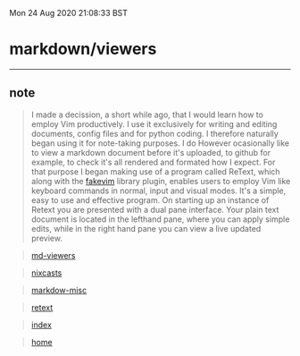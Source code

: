 Mon 24 Aug 2020 21:08:33 BST

# markdown/viewers

___

## note 

> I made a decission, a short while ago, that I would learn how to employ Vim productively. I use it exclusively for writing and editing documents, config files and for python coding. I therefore naturally began using it for note-taking purposes. I do However ocasionally like to view a markdown document before it's uploaded, to github for example, to check it's all rendered and formated how I expect. For that purpose I began making use of a program called ReText, which along with the [fakevim](https://github.com/retext-project/retext/wiki/FakeVim-mode) library plugin, enables users to employ Vim like keyboard commands in normal, input and visual modes. It's a simple, easy to use and effective program. On starting up an instance of Retext you are presented with a dual pane interface. Your plain text document is located in the lefthand pane, where you can apply simple edits, while in the right hand pane you can view a live updated preview.  


> [md-viewers](https://unix.stackexchange.com/questions/4140/markdown-viewer)

> [nixcasts](https://www.youtube.com/watch?v=nBHBwOns5bE)

> [markdow-misc](./markdown-misc.md)

> [retext](./retext.md)

> [index](./index-file.md)

> [home](./home.md)


